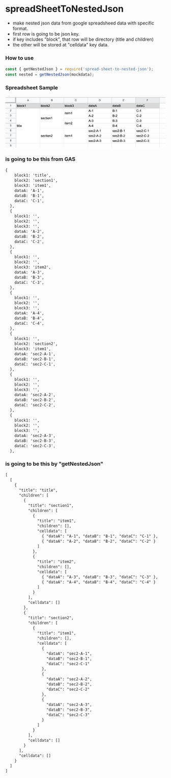 # spreadSheetToNestedJson

- make nested json data from google spreadsheed data with specific format.
- first row is going to be json key.
- if key includes "block", that row will be directory (title and children)
- the other will be stored at "celldata" key data.

### How to use

```js
const { getNestedJson } = require('spread-sheet-to-nested-json');
const nested = getNestedJson(mockdata);
```

### Spreadsheet Sample

<img src="img/img01.png">



### is going to be this from GAS

```
{
    block1: 'title',
    block2: 'section1',
    block3: 'item1',
    dataA: 'A-1',
    dataB: 'B-1',
    dataC: 'C-1',
  },
  {
    block1: '',
    block2: '',
    block3: '',
    dataA: 'A-2',
    dataB: 'B-2',
    dataC: 'C-2',
  },
  {
    block1: '',
    block2: '',
    block3: 'item2',
    dataA: 'A-3',
    dataB: 'B-3',
    dataC: 'C-3',
  },
  {
    block1: '',
    block2: '',
    block3: '',
    dataA: 'A-4',
    dataB: 'B-4',
    dataC: 'C-4',
  },
  {
    block1: '',
    block2: 'section2',
    block3: 'item1',
    dataA: 'sec2-A-1',
    dataB: 'sec2-B-1',
    dataC: 'sec2-C-1',
  },
  {
    block1: '',
    block2: '',
    block3: '',
    dataA: 'sec2-A-2',
    dataB: 'sec2-B-2',
    dataC: 'sec2-C-2',
  },
  {
    block1: '',
    block2: '',
    block3: '',
    dataA: 'sec2-A-3',
    dataB: 'sec2-B-3',
    dataC: 'sec2-C-3',
  },
```

### is going to be this by "getNestedJson"

```
[
  [
    {
      "title": "title",
      "children": [
        {
          "title": "section1",
          "children": [
            {
              "title": "item1",
              "children": [],
              "celldata": [
                { "dataA": "A-1", "dataB": "B-1", "dataC": "C-1" },
                { "dataA": "A-2", "dataB": "B-2", "dataC": "C-2" }
              ]
            },
            {
              "title": "item2",
              "children": [],
              "celldata": [
                { "dataA": "A-3", "dataB": "B-3", "dataC": "C-3" },
                { "dataA": "A-4", "dataB": "B-4", "dataC": "C-4" }
              ]
            }
          ],
          "celldata": []
        },
        {
          "title": "section2",
          "children": [
            {
              "title": "item1",
              "children": [],
              "celldata": [
                {
                  "dataA": "sec2-A-1",
                  "dataB": "sec2-B-1",
                  "dataC": "sec2-C-1"
                },
                {
                  "dataA": "sec2-A-2",
                  "dataB": "sec2-B-2",
                  "dataC": "sec2-C-2"
                },
                {
                  "dataA": "sec2-A-3",
                  "dataB": "sec2-B-3",
                  "dataC": "sec2-C-3"
                }
              ]
            }
          ],
          "celldata": []
        }
      ],
      "celldata": []
    }
  ]
]

```

